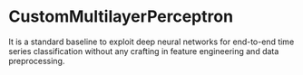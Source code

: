 # CustomMultilayerPerceptron
It is a standard baseline to exploit deep neural networks for end-to-end time series classification without any crafting in feature engineering and data preprocessing.
